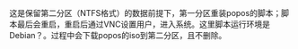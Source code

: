 这是保留第二分区（NTFS格式）的数据前提下，第一分区重装popos的脚本；脚本最后会重启，重启后通过VNC设置用户，进入系统。这里脚本运行环境是Debian？。过程中会下载popos的iso到第二分区，且不删除。
